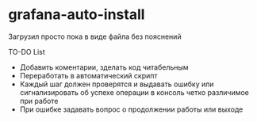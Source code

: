 # grafana-auto-install
Загрузил просто пока в виде файла без пояснений

TO-DO List

- Добавить коментарии, зделать код читабельным
- Переработать в автоматический скрипт
- Каждый шаг должен проверятся и выдавать ошибку или сигнализировать об успехе операции в консоль четко различимое при работе
- При ошибке задавать вопрос о продолжении работы или выходе
